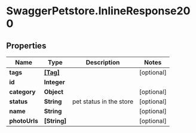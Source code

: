 # SwaggerPetstore.InlineResponse200

## Properties
Name | Type | Description | Notes
------------ | ------------- | ------------- | -------------
**tags** | [**[Tag]**](Tag.md) |  | [optional] 
**id** | **Integer** |  | 
**category** | **Object** |  | [optional] 
**status** | **String** | pet status in the store | [optional] 
**name** | **String** |  | [optional] 
**photoUrls** | **[String]** |  | [optional] 


